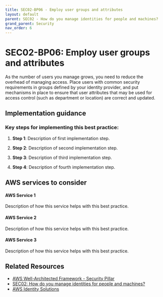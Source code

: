 ```yaml
---
title: SEC02-BP06 - Employ user groups and attributes
layout: default
parent: SEC02 - How do you manage identities for people and machines?
grand_parent: Security
nav_order: 6
---
```


<div class="pillar-header">
  <h1>SEC02-BP06: Employ user groups and attributes</h1>
  <p>As the number of users you manage grows, you need to reduce the overhead of managing access. Place users with common security requirements in groups defined by your identity provider, and put mechanisms in place to ensure that user attributes that may be used for access control (such as department or location) are correct and updated.</p>
</div>

## Implementation guidance

### Key steps for implementing this best practice:

1. **Step 1**: Description of first implementation step.

2. **Step 2**: Description of second implementation step.

3. **Step 3**: Description of third implementation step.

4. **Step 4**: Description of fourth implementation step.

## AWS services to consider

<div class="aws-service">
  <div class="aws-service-content">
    <h4>AWS Service 1</h4>
    <p>Description of how this service helps with this best practice.</p>
  </div>
</div>

<div class="aws-service">
  <div class="aws-service-content">
    <h4>AWS Service 2</h4>
    <p>Description of how this service helps with this best practice.</p>
  </div>
</div>

<div class="aws-service">
  <div class="aws-service-content">
    <h4>AWS Service 3</h4>
    <p>Description of how this service helps with this best practice.</p>
  </div>
</div>

<div class="related-resources">
  <h2>Related Resources</h2>
  <ul>
    <li><a href="https://docs.aws.amazon.com/wellarchitected/latest/security-pillar/welcome.html">AWS Well-Architected Framework - Security Pillar</a></li>
    <li><a href="https://docs.aws.amazon.com/wellarchitected/latest/framework/sec-02.html">SEC02: How do you manage identities for people and machines?</a></li>
    <li><a href="https://aws.amazon.com/identity/">AWS Identity Solutions</a></li>
  </ul>
</div>
